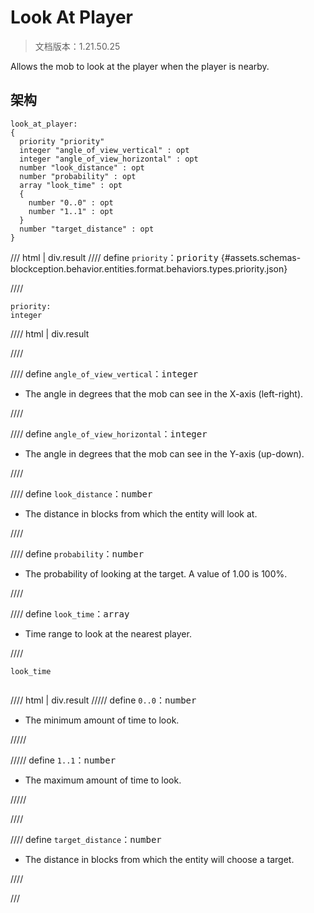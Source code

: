 # Look At Player

> 文档版本：1.21.50.25

Allows the mob to look at the player when the player is nearby.

## 架构

```mcschema
look_at_player:
{
  priority "priority"
  integer "angle_of_view_vertical" : opt
  integer "angle_of_view_horizontal" : opt
  number "look_distance" : opt
  number "probability" : opt
  array "look_time" : opt
  {
    number "0..0" : opt
    number "1..1" : opt
  }
  number "target_distance" : opt
}

```

/// html | div.result
//// define
`priority`：<samp>priority</samp> {#assets.schemas-blockception.behavior.entities.format.behaviors.types.priority.json}


////

```mcschema
priority:
integer

```

//// html | div.result

////



//// define
`angle_of_view_vertical`：<samp>integer</samp>

- The angle in degrees that the mob can see in the X-axis (left-right).


////


//// define
`angle_of_view_horizontal`：<samp>integer</samp>

- The angle in degrees that the mob can see in the Y-axis (up-down).


////


//// define
`look_distance`：<samp>number</samp>

- The distance in blocks from which the entity will look at.


////


//// define
`probability`：<samp>number</samp>

- The probability of looking at the target. A value of 1.00 is 100%.


////


//// define
`look_time`：<samp>array</samp>

- Time range to look at the nearest player.


////

<div class="language-text highlight"><span class="filename"><code>look_time</code></span><pre id="__code_1"><span></span></pre></div>

//// html | div.result
///// define
`0..0`：<samp>number</samp>

- The minimum amount of time to look.


/////


///// define
`1..1`：<samp>number</samp>

- The maximum amount of time to look.


/////


////


//// define
`target_distance`：<samp>number</samp>

- The distance in blocks from which the entity will choose a target.


////


///

